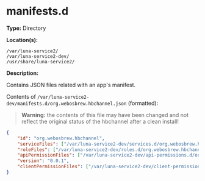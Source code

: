 # manifests.d

**Type:** Directory

**Location(s):**

```
/var/luna-service2/
/var/luna-service2-dev/
/usr/share/luna-service2/
```

**Description:**

Contains JSON files related with an app's manifest.

Contents of `/var/luna-service2-dev/manifests.d/org.webosbrew.hbchannel.json` (formatted):

> **Warning:** the contents of this file may have been changed and not reflect the original status of the hbchannel after a clean install!

```json
{
	"id": "org.webosbrew.hbchannel",
	"serviceFiles": ["/var/luna-service2-dev/services.d/org.webosbrew.hbchannel.service.service"],
	"roleFiles": ["/var/luna-service2-dev/roles.d/org.webosbrew.hbchannel.service.service.json", "/var/luna-service2-dev/roles.d/org.webosbrew.hbchannel.app.json"],
	"apiPermissionFiles": ["/var/luna-service2-dev/api-permissions.d/org.webosbrew.hbchannel.service.api.json"],
	"version": "0.0.1",
	"clientPermissionFiles": ["/var/luna-service2-dev/client-permissions.d/org.webosbrew.hbchannel.service.service.json", "/var/luna-service2-dev/client-permissions.d/org.webosbrew.hbchannel.app.json"]
}
```
